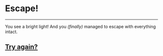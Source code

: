 # Escape!
---

You see a bright light! And you _(finally)_ managed to escape with everything intact.

## [Try again?](../home.md)